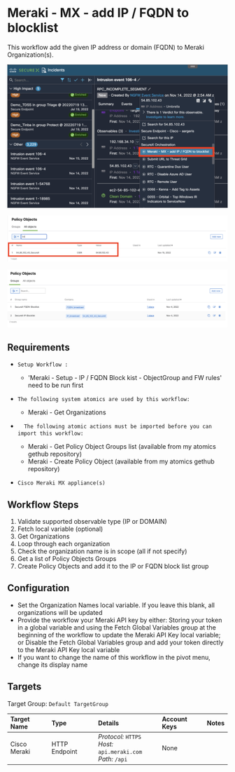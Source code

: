 
# Meraki - MX - add IP / FQDN to blocklist

This workflow add the given IP address or domain (FQDN) to Meraki Organization(s). 

![](screenshots/pivotmenu.png)

![](screenshots/policyObject.png)

![](screenshots/policyObjectGroup.png)

## Requirements
*     Setup Workflow : 
    * 'Meraki - Setup - IP / FQDN Block kist - ObjectGroup and FW rules' need to be run first
*     The following system atomics are used by this workflow:
    * Meraki - Get Organizations
* 		The following atomic actions must be imported before you can import this workflow:
    * Meraki - Get Policy Object Groups list (available from my atomics gethub repository)
    * Meraki - Create Policy Object (available from my atomics gethub repository)
*     Cisco Meraki MX appliance(s)

## Workflow Steps

1. Validate supported observable type (IP or DOMAIN)
2. Fetch local variable (optional)
2. Get Organizations
3. Loop through each organization
4. Check the organization name is in scope (all if not specify)
5. Get a list of Policy Objects Groups
6. Create Policy Objects and add it to the IP or FQDN block list group

## Configuration
* Set the Organization Names local variable. If you leave this blank, all organizations will be updated
* Provide the workflow your Meraki API key by either:
Storing your token in a global variable and using the Fetch Global Variables group at the beginning of the workflow to update the Meraki API Key local variable; or
Disable the Fetch Global Variables group and add your token directly to the Meraki API Key local variable
* If you want to change the name of this workflow in the pivot menu, change its display name

## Targets
Target Group: `Default TargetGroup`

| Target Name | Type | Details | Account Keys | Notes |
|:------------|:-----|:--------|:-------------|:------|
| Cisco Meraki | HTTP Endpoint | _Protocol:_ `HTTPS`<br />_Host:_ `api.meraki.com`<br />_Path:_ `/api` | None | |
